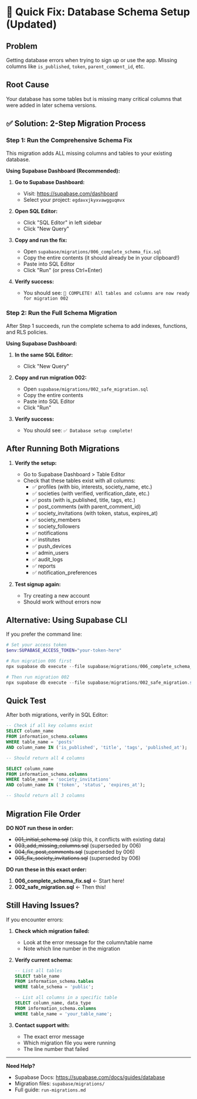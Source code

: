 # 🚨 Quick Fix: Database Schema Setup (Updated)

## Problem
Getting database errors when trying to sign up or use the app. Missing columns like `is_published`, `token`, `parent_comment_id`, etc.

## Root Cause
Your database has some tables but is missing many critical columns that were added in later schema versions.

## ✅ Solution: 2-Step Migration Process

### Step 1: Run the Comprehensive Schema Fix

This migration adds ALL missing columns and tables to your existing database.

**Using Supabase Dashboard (Recommended):**

1. **Go to Supabase Dashboard:**
   - Visit: https://supabase.com/dashboard
   - Select your project: `egdavxjkyxvawgguqmvx`

2. **Open SQL Editor:**
   - Click "SQL Editor" in left sidebar
   - Click "New Query"

3. **Copy and run the fix:**
   - Open `supabase/migrations/006_complete_schema_fix.sql`
   - Copy the entire contents (it should already be in your clipboard!)
   - Paste into SQL Editor
   - Click "Run" (or press Ctrl+Enter)

4. **Verify success:**
   - You should see: `🎉 COMPLETE! All tables and columns are now ready for migration 002`

### Step 2: Run the Full Schema Migration

After Step 1 succeeds, run the complete schema to add indexes, functions, and RLS policies.

**Using Supabase Dashboard:**

1. **In the same SQL Editor:**
   - Click "New Query"

2. **Copy and run migration 002:**
   - Open `supabase/migrations/002_safe_migration.sql`
   - Copy the entire contents
   - Paste into SQL Editor
   - Click "Run"

3. **Verify success:**
   - You should see: `✅ Database setup complete!`

## After Running Both Migrations

1. **Verify the setup:**
   - Go to Supabase Dashboard > Table Editor
   - Check that these tables exist with all columns:
     - ✅ profiles (with bio, interests, society_name, etc.)
     - ✅ societies (with verified, verification_date, etc.)
     - ✅ posts (with is_published, title, tags, etc.)
     - ✅ post_comments (with parent_comment_id)
     - ✅ society_invitations (with token, status, expires_at)
     - ✅ society_members
     - ✅ society_followers
     - ✅ notifications
     - ✅ institutes
     - ✅ push_devices
     - ✅ admin_users
     - ✅ audit_logs
     - ✅ reports
     - ✅ notification_preferences

2. **Test signup again:**
   - Try creating a new account
   - Should work without errors now

## Alternative: Using Supabase CLI

If you prefer the command line:

```powershell
# Set your access token
$env:SUPABASE_ACCESS_TOKEN="your-token-here"

# Run migration 006 first
npx supabase db execute --file supabase/migrations/006_complete_schema_fix.sql

# Then run migration 002
npx supabase db execute --file supabase/migrations/002_safe_migration.sql
```

## Quick Test

After both migrations, verify in SQL Editor:

```sql
-- Check if all key columns exist
SELECT column_name 
FROM information_schema.columns 
WHERE table_name = 'posts' 
AND column_name IN ('is_published', 'title', 'tags', 'published_at');

-- Should return all 4 columns

SELECT column_name 
FROM information_schema.columns 
WHERE table_name = 'society_invitations' 
AND column_name IN ('token', 'status', 'expires_at');

-- Should return all 3 columns
```

## Migration File Order

**DO NOT run these in order:**
- ~~001_initial_schema.sql~~ (skip this, it conflicts with existing data)
- ~~003_add_missing_columns.sql~~ (superseded by 006)
- ~~004_fix_post_comments.sql~~ (superseded by 006)
- ~~005_fix_society_invitations.sql~~ (superseded by 006)

**DO run these in this exact order:**
1. **006_complete_schema_fix.sql** ← Start here!
2. **002_safe_migration.sql** ← Then this!

## Still Having Issues?

If you encounter errors:

1. **Check which migration failed:**
   - Look at the error message for the column/table name
   - Note which line number in the migration

2. **Verify current schema:**
   ```sql
   -- List all tables
   SELECT table_name 
   FROM information_schema.tables 
   WHERE table_schema = 'public';
   
   -- List all columns in a specific table
   SELECT column_name, data_type 
   FROM information_schema.columns 
   WHERE table_name = 'your_table_name';
   ```

3. **Contact support with:**
   - The exact error message
   - Which migration file you were running
   - The line number that failed

---

**Need Help?**
- Supabase Docs: https://supabase.com/docs/guides/database
- Migration files: `supabase/migrations/`
- Full guide: `run-migrations.md`
